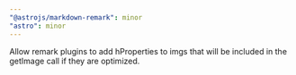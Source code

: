 ```yaml
---
"@astrojs/markdown-remark": minor
"astro": minor
---
```


Allow remark plugins to add hProperties to imgs that will be included in the getImage call if they are optimized.
